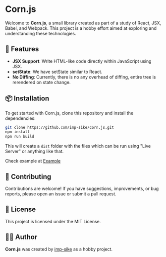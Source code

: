 # Corn.js

Welcome to **Corn.js**, a small library created as part of a study of React, JSX, Babel, and Webpack. This project is a hobby effort aimed at exploring and understanding these technologies.

## 🚀 Features

- **JSX Support**: Write HTML-like code directly within JavaScript using JSX.
- **setState**: We have setState similar to React.
- **No Diffing**: Currently, there is no any overhead of diffing, entire tree is rerendered on state change.

## 📦 Installation

To get started with Corn.js, clone this repository and install the dependencies:

```bash
git clone https://github.com/imp-sike/corn.js.git
npm install
npm run build
```

This will create a `dist` folder with the files which can be run using "Live Server" or anything like that.

Check example at [Example](https://imp-sike.github.io/corn.js/dist/)


## 🤔 Contributing

Contributions are welcome! If you have suggestions, improvements, or bug reports, please open an issue or submit a pull request.

## 📄 License

This project is licensed under the MIT License.

## 🧑‍💻 Author

**Corn.js** was created by [imp-sike](https://github.com/imp-sike) as a hobby project.
